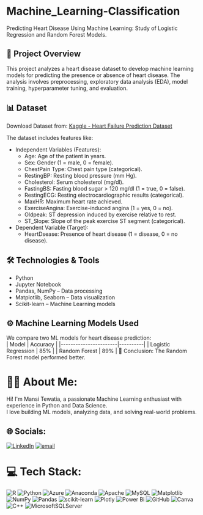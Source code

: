 # Machine_Learning-Classification
Predicting Heart Disease Using Machine Learning: Study of Logistic Regression and Random Forest Models.

## 📌 Project Overview  
This project analyzes a heart disease dataset to develop machine learning models for predicting the presence or absence of heart disease. The analysis involves preprocessing, exploratory data analysis (EDA), model training, hyperparameter tuning, and evaluation.

## 📊 Dataset  
Download Dataset from: [Kaggle - Heart Failure Prediction Dataset](https://www.kaggle.com/datasets/fedesoriano/heart-failure-prediction)

The dataset includes features like:
* Independent Variables (Features):
  - Age: Age of the patient in years.
  - Sex: Gender (1 = male, 0 = female).
  - ChestPain Type: Chest pain type (categorical).
  - RestingBP: Resting blood pressure (mm Hg).
  - Cholesterol: Serum cholesterol (mg/dl).
  - FastingBS: Fasting blood sugar > 120 mg/dl (1 = true, 0 = false).
  - RestingECG: Resting electrocardiographic results (categorical).
  - MaxHR: Maximum heart rate achieved.
  - ExerciseAngina: Exercise-induced angina (1 = yes, 0 = no).
  - Oldpeak: ST depression induced by exercise relative to rest.
  - ST_Slope: Slope of the peak exercise ST segment (categorical).
* Dependent Variable (Target):
  - HeartDsease: Presence of heart disease (1 = disease, 0 = no disease).

## 🛠️ Technologies & Tools  
- Python
- Jupyter Notebook  
- Pandas, NumPy – Data processing  
- Matplotlib, Seaborn – Data visualization  
- Scikit-learn – Machine Learning models

## ⚙️ Machine Learning Models Used  
We compare two ML models for heart disease prediction:  
| Model                 | Accuracy |
|-----------------------|----------|
| Logistic Regression   |    85%   |
| Random Forest         |    89%   |
📌 Conclusion: The Random Forest model performed better.


# 👨‍💻 About Me:
Hi! I'm Mansi Tewatia, a passionate Machine Learning enthusiast with experience in Python and Data Science.  <br>I love building ML models, analyzing data, and solving real-world problems.


## 🌐 Socials:
[![LinkedIn](https://img.shields.io/badge/LinkedIn-%230077B5.svg?logo=linkedin&logoColor=white)](https://linkedin.com/in/https://www.linkedin.com/in/mansi-tewatia-81b773217?lipi=urn%3Ali%3Apage%3Ad_flagship3_profile_view_base_contact_details%3Bp5Mb1t5YQpuNoloOo1AwLg%3D%3D) [![email](https://img.shields.io/badge/Email-D14836?logo=gmail&logoColor=white)](mailto:mansi02.t@gmail.com) 

# 💻 Tech Stack:
![R](https://img.shields.io/badge/r-%23276DC3.svg?style=for-the-badge&logo=r&logoColor=white) ![Python](https://img.shields.io/badge/python-3670A0?style=for-the-badge&logo=python&logoColor=ffdd54) ![Azure](https://img.shields.io/badge/azure-%230072C6.svg?style=for-the-badge&logo=microsoftazure&logoColor=white) ![Anaconda](https://img.shields.io/badge/Anaconda-%2344A833.svg?style=for-the-badge&logo=anaconda&logoColor=white) ![Apache](https://img.shields.io/badge/apache-%23D42029.svg?style=for-the-badge&logo=apache&logoColor=white) ![MySQL](https://img.shields.io/badge/mysql-4479A1.svg?style=for-the-badge&logo=mysql&logoColor=white) ![Matplotlib](https://img.shields.io/badge/Matplotlib-%23ffffff.svg?style=for-the-badge&logo=Matplotlib&logoColor=black) ![NumPy](https://img.shields.io/badge/numpy-%23013243.svg?style=for-the-badge&logo=numpy&logoColor=white) ![Pandas](https://img.shields.io/badge/pandas-%23150458.svg?style=for-the-badge&logo=pandas&logoColor=white) ![scikit-learn](https://img.shields.io/badge/scikit--learn-%23F7931E.svg?style=for-the-badge&logo=scikit-learn&logoColor=white) ![Plotly](https://img.shields.io/badge/Plotly-%233F4F75.svg?style=for-the-badge&logo=plotly&logoColor=white) ![Power Bi](https://img.shields.io/badge/power_bi-F2C811?style=for-the-badge&logo=powerbi&logoColor=black) ![GitHub](https://img.shields.io/badge/github-%23121011.svg?style=for-the-badge&logo=github&logoColor=white) ![Canva](https://img.shields.io/badge/Canva-%2300C4CC.svg?style=for-the-badge&logo=Canva&logoColor=white) ![C++](https://img.shields.io/badge/c++-%2300599C.svg?style=for-the-badge&logo=c%2B%2B&logoColor=white) ![MicrosoftSQLServer](https://img.shields.io/badge/Microsoft%20SQL%20Server-CC2927?style=for-the-badge&logo=microsoft%20sql%20server&logoColor=white)
